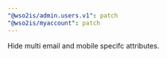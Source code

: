 ```yaml
---
"@wso2is/admin.users.v1": patch
"@wso2is/myaccount": patch
---
```


Hide multi email and mobile specifc attributes.
